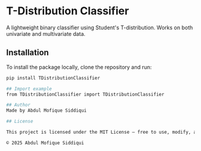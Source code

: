 # T-Distribution Classifier

A lightweight binary classifier using Student's T-distribution. Works on both univariate and multivariate data.

## Installation

To install the package locally, clone the repository and run:

```bash
pip install TDistributionClassifier

## Import example
from TDistributionClassifier import TDistributionClassifier

## Author
Made by Abdul Mofique Siddiqui

## License

This project is licensed under the MIT License — free to use, modify, and distribute with proper attribution.

© 2025 Abdul Mofique Siddiqui



